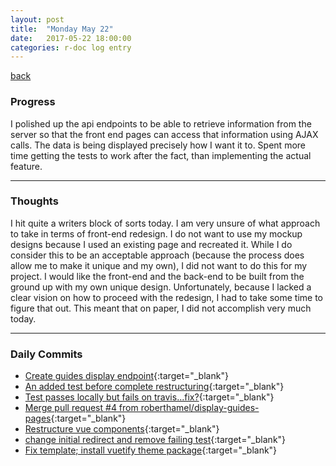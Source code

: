 ```yaml
---
layout: post
title:  "Monday May 22"
date:   2017-05-22 18:00:00
categories: r-doc log entry
---
```


[back](/r-doc/summaries)

### Progress

I polished up the api endpoints to be able to retrieve information from the server so that the front end pages can access that information using AJAX calls. The data is being displayed precisely how I want it to. Spent more time getting the tests to work after the fact, than implementing the actual feature.

---

### Thoughts 

I hit quite a writers block of sorts today. I am very unsure of what approach to take in terms of front-end redesign. I do not want to use my mockup designs because I used an existing page and recreated it. While I do consider this to be an acceptable approach (because the process does allow me to make it unique and my own), I did not want to do this for my project. I would like the front-end and the back-end to be built from the ground up with my own unique design. Unfortunately, because I lacked a clear vision on how to proceed with the redesign, I had to take some time to figure that out. This meant that on paper, I did not accomplish very much today.

---

### Daily Commits

- [Create guides display endpoint](https://github.com/roberthamel/r-doc/commit/f8767e73c1937eed805cbcf4996138bd01f180e3){:target="_blank"}
- [An added test before complete restructuring](https://github.com/roberthamel/r-doc/commit/4451627433c6ce28770eeeb83606f6211be84bc1){:target="_blank"}
- [Test passes locally but fails on travis...fix?](https://github.com/roberthamel/r-doc/commit/6b6671eedc6fdc19c9149a56c47fc4c7ec05bf7d){:target="_blank"}
- [Merge pull request #4 from roberthamel/display-guides-pages](https://github.com/roberthamel/r-doc/commit/7908e4da7e31962759813add212d4e6b4164bca0){:target="_blank"}
- [Restructure vue components](https://github.com/roberthamel/r-doc/commit/856f6be6752b7607ecbecf6dce65f30e5e9ffd2f){:target="_blank"}
- [change initial redirect and remove failing test](https://github.com/roberthamel/r-doc/commit/97f8260f4931f4b675ad1663c6d2e082f57be9b1){:target="_blank"}
- [Fix template; install vuetify theme package](https://github.com/roberthamel/r-doc/commit/7cdd2bc4d2e47ea7e83544c2d7df8038db78824b){:target="_blank"}